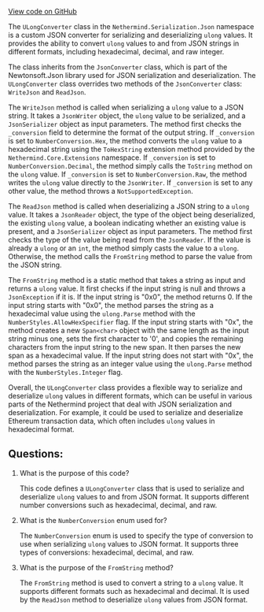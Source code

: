 [View code on GitHub](https://github.com/NethermindEth/nethermind/src/Nethermind/Nethermind.Serialization.Json/ULongConverter.cs)

The `ULongConverter` class in the `Nethermind.Serialization.Json` namespace is a custom JSON converter for serializing and deserializing `ulong` values. It provides the ability to convert `ulong` values to and from JSON strings in different formats, including hexadecimal, decimal, and raw integer.

The class inherits from the `JsonConverter` class, which is part of the Newtonsoft.Json library used for JSON serialization and deserialization. The `ULongConverter` class overrides two methods of the `JsonConverter` class: `WriteJson` and `ReadJson`.

The `WriteJson` method is called when serializing a `ulong` value to a JSON string. It takes a `JsonWriter` object, the `ulong` value to be serialized, and a `JsonSerializer` object as input parameters. The method first checks the `_conversion` field to determine the format of the output string. If `_conversion` is set to `NumberConversion.Hex`, the method converts the `ulong` value to a hexadecimal string using the `ToHexString` extension method provided by the `Nethermind.Core.Extensions` namespace. If `_conversion` is set to `NumberConversion.Decimal`, the method simply calls the `ToString` method on the `ulong` value. If `_conversion` is set to `NumberConversion.Raw`, the method writes the `ulong` value directly to the `JsonWriter`. If `_conversion` is set to any other value, the method throws a `NotSupportedException`.

The `ReadJson` method is called when deserializing a JSON string to a `ulong` value. It takes a `JsonReader` object, the type of the object being deserialized, the existing `ulong` value, a boolean indicating whether an existing value is present, and a `JsonSerializer` object as input parameters. The method first checks the type of the value being read from the `JsonReader`. If the value is already a `ulong` or an `int`, the method simply casts the value to a `ulong`. Otherwise, the method calls the `FromString` method to parse the value from the JSON string.

The `FromString` method is a static method that takes a string as input and returns a `ulong` value. It first checks if the input string is null and throws a `JsonException` if it is. If the input string is "0x0", the method returns 0. If the input string starts with "0x0", the method parses the string as a hexadecimal value using the `ulong.Parse` method with the `NumberStyles.AllowHexSpecifier` flag. If the input string starts with "0x", the method creates a new `Span<char>` object with the same length as the input string minus one, sets the first character to '0', and copies the remaining characters from the input string to the new span. It then parses the new span as a hexadecimal value. If the input string does not start with "0x", the method parses the string as an integer value using the `ulong.Parse` method with the `NumberStyles.Integer` flag.

Overall, the `ULongConverter` class provides a flexible way to serialize and deserialize `ulong` values in different formats, which can be useful in various parts of the Nethermind project that deal with JSON serialization and deserialization. For example, it could be used to serialize and deserialize Ethereum transaction data, which often includes `ulong` values in hexadecimal format.
## Questions: 
 1. What is the purpose of this code?
    
    This code defines a `ULongConverter` class that is used to serialize and deserialize `ulong` values to and from JSON format. It supports different number conversions such as hexadecimal, decimal, and raw.

2. What is the `NumberConversion` enum used for?
    
    The `NumberConversion` enum is used to specify the type of conversion to use when serializing `ulong` values to JSON format. It supports three types of conversions: hexadecimal, decimal, and raw.

3. What is the purpose of the `FromString` method?
    
    The `FromString` method is used to convert a string to a `ulong` value. It supports different formats such as hexadecimal and decimal. It is used by the `ReadJson` method to deserialize `ulong` values from JSON format.